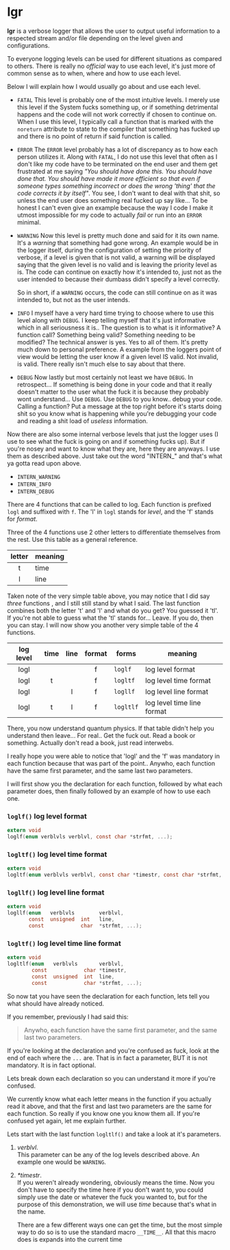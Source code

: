 # lgr
**lgr** is a verbose logger that allows the user to output useful information
to a respected stream and/or file depending on the level given and
configurations.

To everyone logging levels can be used for different situations as compared to
others.  There is really no *official* way to use each level, it's just more of
common sense as to when, where and how to use each level.

Below I will explain how I would usually go about and use each level.
* `FATAL`   This level is probably one of the most intuitive levels.  I merely
  use this level if the System fucks something up, or if something detrimental
  happens and the code will not work correctly if chosen to continue on.  When
  I use this level, I typically call a function that is marked with the
  `noreturn` attribute to state to the compiler that something has fucked up
  and there is no point of return if said function is called.
* `ERROR`   The `ERROR` level probably has a lot of discrepancy as to how each
  person utilizes it.  Along with `FATAL`, I do not use this level that often
  as I don't like my code have to be terminated on the end user and them get
  frustrated at me saying *"You should have done this.  You should have done
  that.  You should have made it more efficient so that even if someone types
  something incorrect or does the wrong 'thing' that the code corrects it by
  itself"*.  You see, I don't want to deal with that shit, so unless the end
  user does something real fucked up say like...  To be honest I can't even
  give an example because the way I code I make it utmost impossible for my
  code to actually *fail* or run into an `ERROR` minimal.
  <!--TODO:  Include an example of where `ERROR` can be used.**
  TODO:  Don't know if I mentioned anything alone the lines of termination,
  but I must say something along those lines as well -->
* `WARNING` Now this level is pretty much done and said for it its own name.
  It's a *warning* that something had gone wrong.  An example would be in the
  logger itself, during the configuration of setting the priority of verbose,
  if a level is given that is not valid, a warning will be displayed saying
  that the given level is no valid and is leaving the priority level as is.
  The code can continue on exactly how it's intended to, just not as the user
  intended to because their dumbass didn't specify a level correctly.

  So in short, if a `WARNING` occurs, the code can still continue on as it was
  intended to, but not as the user intends.
* `INFO`    I myself have a very hard time trying to choose where to use this
  level along with `DEBUG`.  I keep telling myself that it's just informative
  which in all seriousness it is..  The question is to what is it informative?
  A function call?  Something being valid?  Something needing to be modified?
  The technical answer is yes.  Yes to all of them.  It's pretty much down to
  personal preference.  A example from the loggers point of view would be
  letting the user know if a given level IS valid.  Not invalid, is valid.
  There really isn't much else to say about that there.
* `DEBUG`   Now lastly but most certainly not least we have `DEBUG`.  In
  retrospect...  If something is being done in your code and that it really
  doesn't matter to the user what the fuck it is because they probably wont
  understand...  Use `DEBUG`.  Use `DEBUG` to you know.. debug your code.
  Calling a function?  Put a message at the top right before it's starts doing
  shit so you know what is happening while you're debugging your code and
  reading a shit load of *useless* information.

Now there are also some internal verbose levels that just the logger uses (I
use to see what the fuck is going on and if something fucks up).  But if you're
nosey and want to know what they are, here they are anyways.  I use them as
described above.  Just take out the word "INTERN\_" and that's what ya gotta
read upon above.
* `INTERN_WARNING`
* `INTERN_INFO`
* `INTERN_DEBUG`

There are 4 functions that can be called to log.  Each function is prefixed
`logl` and suffixed with `f`.  The 'l' in `logl` stands for *level*, and the
'f' stands for *format*.

Three of the 4 functions use 2 other letters to differentiate themselves from
the rest.  Use this table as a general reference.

| letter | meaning |
|:------:| ------- |
| t      | time    |
| l      | line    |

Taken note of the very simple table above, you may notice that I did say
*three* functions , and I still still stand by what I said.  The last function
combines both the letter 't' and 'l' and what do you get?  You guessed it 'tl'.
If you're not able to guess what the 'tl' stands for...  Leave.  If you do,
then you can stay.  I will now show you another very simple table of the 4
functions.

| log level | time | line | format | forms     | meaning                    |
|:---------:|:----:|:----:|:------:| --------- | -------------------------- |
| logl      |      |      | f      | `loglf`   | log level           format |
| logl      | t    |      | f      | `logltf`  | log level time      format |
| logl      |      | l    | f      | `logllf`  | log level      line format |
| logl      | t    | l    | f      | `logltlf` | log level time line format |

There, you now understand quantum physics.  If that table didn't help you
understand then leave...  For real..  Get the fuck out.  Read a book or
something.  Actually don't read a book, just read interwebs.

I really hope you were able to notice that 'logl' and the 'f' was mandatory in
each function because that was part of the point..  Anywho, each function have
the same first parameter, and the same last two parameters.

I will first show you the declaration for each function, followed by what each
parameter does, then finally followed by an example of how to use each one.

### `loglf()`  log level format
```c
extern void
loglf(enum verblvls verblvl, const char *strfmt, ...);
```

### `logltf()` log level time format
```c
extern void
logltf(enum verblvls verblvl, const char *timestr, const char *strfmt, ...);
```

### `logllf()` log level line format
```c
extern void
logllf(enum   verblvls        verblvl,
       const  unsigned  int   line,
       const            char  *strfmt, ...);
```

### `logltf()` log level time line format
```c
extern void
logltlf(enum   verblvls       verblvl,
        const            char *timestr,
        const  unsigned  int  line,
        const            char *strfmt, ...);
```

So now tat you have seen the declaration for each function, lets tell you what
should have already noticed.

If you remember, previously I had said this:
> Anywho, each function have the same first parameter, and the same last two
> parameters.

If you're looking at the declaration and you're confused as fuck, look at the
end of each where the `...` are.  That is in fact a parameter, BUT it is not
mandatory.  It is in fact optional.

Lets break down each declaration so you can understand it more if you're
confused.

We currently know what each letter means in the function if you actually read
it above, and that the first and last two parameters are the same for each
function.  So really if you know one you know them all.  If you're confused yet
again, let me explain further.

Lets start with the last function `logltlf()` and take a look at it's
parameters.
<!-- Need the two trailing spaces in order for a new paragraph to not be
created -->
1. *verblvl*.  
   This parameter can be any of the log levels described above.  An example one
   would be `WARNING`.

2. _*timestr_.  
   If you weren't already wondering, obviously means the time.  Now you don't
   have to specify the time here if you don't want to, you could simply use the
   date or whatever the fuck you wanted to, but for the purpose of this
   demonstration, we will use *time* because that's what in the name.

   There are a few different ways one can get the time, but the most simple way
   to do so is to use the standard macro `__TIME__`.  All that this macro does
   is expands into the current time
